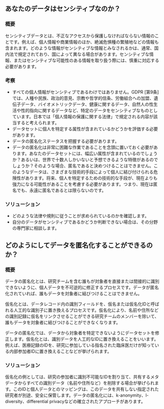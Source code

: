 ## **あなたのデータはセンシティブなのか？**

### **概要**

センシティブデータとは、不正なアクセスから保護しなければならない情報のことです。例えば、個人情報や商業情報のほか、絶滅危惧種の繁殖地などの情報も含まれます。どのような情報がセンシティブな情報とみなされるかは、通常、国内法で規定されており、国によって異なる場合があります。センシティブな情報、またはセンシティブな可能性のある情報を取り扱う際には、慎重に対応する必要があります。

### **考察**

* すべての個人情報がセンシティブであるわけではありません。<span>GDPR [</span>第<span>9</span>条<span>]</span>では、人種や民族、政治的意見、宗教や哲学的信条、労働組合への加盟、遺伝子データ、バイオメトリックデータ、健康に関するデータ、自然人の性生活や性的指向に関するデータなど、特定のデータをセンシティブなものとしています。日本では「個人情報の保護に関する法律」で規定される内容が該当すると考えられます。
* データセットに個人を特定する属性が含まれているかどうかを評価する必要があります。
* データの匿名化ステータスを把握する必要があります。
* データの匿名化は非常に困難な作業であることを念頭に置いておく必要があります。あなたのデータセットには、幅広い属性が含まれているのでしょうか？あるいは、世界で十数人しかいないと予想できるような特徴があるのでしょうか？そのような場合、匿名であると決めつけることはできません。このようなデータは、さまざまな技術的手段によって個人に結び付けられる危険性があります。将来、個人を特定するための技術的な手段が、現在よりも強力になる可能性があることを考慮する必要があります。つまり、現在は匿名でも、永遠に匿名であるとは限らないのです。

### **ソリューション**

* どのような法律や規則に従うことが求められているのかを確認します。
* 自分のデータがセンシティブであるかどうか判断できない場合は、その分野の専門家に相談します。

## **どのようにしてデータを匿名化することができるのか？**

### **概要**

データの匿名化とは、研究チームを含む誰もが対象者を直接または間接的に識別できないように、個人データを不可逆的に修正するプロセスです。データが匿名化されていれば、誰もデータを対象者に結びつけることはできません。

仮名化とは、データレコード内の識別フィールドを、仮名または仮名化<span>ID</span>と呼ばれる人工的な識別子に置き換えるプロセスです。仮名化により、名前や住所などの識別記録に仮名をリンクさせることができる研究チームのメンバーを除いて、誰もデータを対象者に結びつけることができなくなります。

データの匿名化では、データから対象者を特定できないようにデータセットを修正します。仮名化とは、識別データを人工的な<span>ID</span>に置き換えることをいいます。例えば、医療記録の<span>ID</span>を、研究に参加している指名された臨床医だけが知っている内部参加者<span>ID</span>に置き換えることなどが挙げられます。

### **ソリューション**

仮名化の例としては、研究の参加者に識別不可能な<span>ID</span>を割り当て、共有するメタデータからすべての識別データ（名前や住所など）を削除する場合が挙げられます。この<span>ID</span>と個人データとのマッピングは、このデータを共有しない指定された研究者が別途、安全に保管します。データの匿名化には、<span>k-anonymity</span>、<span>l-diversity</span>、<span>differential privacy</span>などの確立されたアプローチがあります。